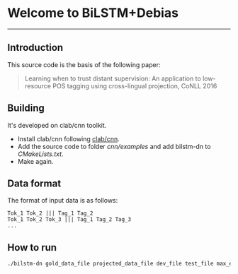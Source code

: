 # Welcome to BiLSTM+Debias
---
## Introduction

This source code is the basis of the following paper:
> Learning when to trust distant supervision: An application to low-resource POS tagging using cross-lingual projection, CoNLL 2016

## Building
It's developed on clab/cnn toolkit.
- Install clab/cnn following [clab/cnn](https://github.com/clab/cnn-v1).
- Add the source code to folder *cnn/examples* and add bilstm-dn to *CMakeLists.txt*.
- Make again.

## Data format
The format of input data is as follows:
```
Tok_1 Tok_2 ||| Tag_1 Tag_2
Tok_1 Tok_2 Tok_3 ||| Tag_1 Tag_2 Tag_3
...
```

## How to run
```sh
./bilstm-dn gold_data_file projected_data_file dev_file test_file max_epochs
```


